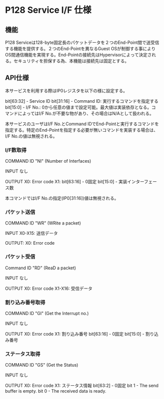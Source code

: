 # P128 Service I/F 仕様

## 機能

P128 Serviceは128-byte固定長のパケットデータを２つのEnd-Point間で送受信する機能を提供する。２つのEnd-Pointを異なるGuest OSが制御する事によりOS間通信機能を実現する。End-Pointの接続先はHypervisorによって決定される。セキュリティを担保する為、本機能は接続先は固定とする。

## API仕様

本サービスを利用する際はIP0レジスタを以下の様に設定する。

bit[63:32] - Service ID 
bit[31:16] - Command ID: 実行するコマンドを指定する
bit[15:0] - I/F No.: 0から任意の値まで設定可能。最大値は実装依存となる。コマンドによってはI/F No.が不要な物があり、その場合はN/Aとして扱われる。

本サービスのユーザはI/F No.とCommand IDでEnd-Pointと実行するコマンドを指定する。特定のEnd-Pointを指定する必要が無いコマンドを実装する場合は、I/F No.の値は無視される。

### I/F数取得

COMMAND ID
"NI" (Number of Interfaces)

INPUT
なし

OUTPUT
X0: Error code
X1: bit[63:16] - 0固定
    bit[15:0] - 実装インターフェース数

本コマンドではI/F No.の指定(IP0[31:16])値は無視される。

### パケット送信

COMMAND ID
"WR" (WRite a packet)

INPUT
X0-X15: 送信データ

OUTPUT:
X0: Error code

### パケット受信

Command ID
"RD" (ReaD a packet)

INPUT
なし

OUTPUT
X0: Error code
X1-X16: 受信データ

### 割り込み番号取得

COMMAND ID
"GI" (Get the Interrupt no.)

INPUT
なし

OUTPUT
X0: Error code
X1: 割り込み番号
    bit[63:16] - 0固定
    bit[15:0] - 割り込み番号

### ステータス取得

COMMAND ID
"GS" (Get the Status)

INPUT
なし

OUTPUT
X0: Error code
X1: ステータス情報
    bit[63:2] - 0固定
    bit 1 - The send buffer is empty.
    bit 0 - The received data is ready.
